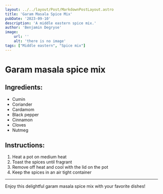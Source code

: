 ```yaml
---
layout: ../../layout/Post/MarkdownPostLayout.astro
title: 'Garam Masala Spice Mix'
pubDate: '2023-09-10'
description: 'A middle eastern spice mix.'
author: 'Benjamin Degryse'
image:
    url: ''
    alt: 'there is no image'
tags: ["Middle eastern", "Spice mix"]
---
```



# Garam masala spice mix
## Ingredients:
- Cumin
- Coriander
- Cardamom
- Black pepper
- Cinnamon
- Cloves
- Nutmeg

## Instructions:
1. Heat a pot on medium heat
2. Toast the spices until fragrant
3. Remove off heat and cool with the lid on the pot
3. Keep the spices in an air tight container

----------------

Enjoy this delightful garam masala spice mix with your favorite dishes!